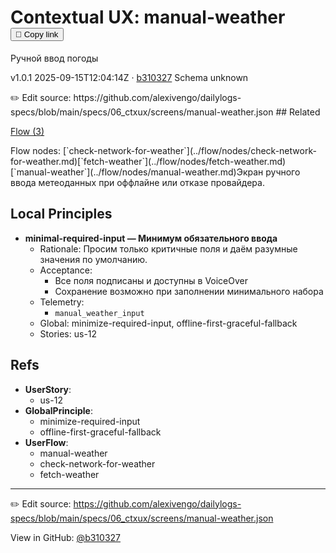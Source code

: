 # Contextual UX: manual-weather <button class="copy-link" aria-label="Copy page link" onclick="window.spechubCopyLink && window.spechubCopyLink()">🔗 Copy link</button>

Ручной ввод погоды

<p class="badges">
  <span class="badge version">v1.0.1</span>
  <span class="badge build">2025-09-15T12:04:14Z · <a href="https://github.com/alexivengo/dailylogs-specs/commit/b310327" target="_blank" rel="noopener" class="sha">b310327</a></span>
  <span class="badge schema unknown">Schema unknown</span>
</p>
✏️ Edit source: https://github.com/alexivengo/dailylogs-specs/blob/main/specs/06_ctxux/screens/manual-weather.json
## Related
<p>
  <span class="chip"><a href="../flow/index.md#?ctxux=manual-weather">Flow (3)</a></span>
</p>
Flow nodes:
<span class="chip">[`check-network-for-weather`](../flow/nodes/check-network-for-weather.md)</span><span class="chip">[`fetch-weather`](../flow/nodes/fetch-weather.md)</span><span class="chip">[`manual-weather`](../flow/nodes/manual-weather.md)</span>Экран ручного ввода метеоданных при оффлайне или отказе провайдера.

## Local Principles
- **minimal-required-input — Минимум обязательного ввода**
  - Rationale: Просим только критичные поля и даём разумные значения по умолчанию.
  - Acceptance:
    - Все поля подписаны и доступны в VoiceOver
    - Сохранение возможно при заполнении минимального набора
  - Telemetry:
    - `manual_weather_input`
  - Global: minimize-required-input, offline-first-graceful-fallback
  - Stories: us-12

## Refs
- **UserStory**:
  - us-12
- **GlobalPrinciple**:
  - minimize-required-input
  - offline-first-graceful-fallback
- **UserFlow**:
  - manual-weather
  - check-network-for-weather
  - fetch-weather

---
✏️ Edit source: https://github.com/alexivengo/dailylogs-specs/blob/main/specs/06_ctxux/screens/manual-weather.json

<p class="page-meta">
  View in GitHub: <a href="https://github.com/alexivengo/dailylogs-specs/commit/b310327" target="_blank" rel="noopener">@b310327</a></p>